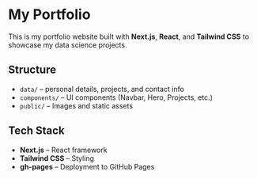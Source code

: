 # My Portfolio

This is my portfolio website built with **Next.js**, **React**, and **Tailwind CSS** to showcase my data science projects.

## Structure
- `data/` – personal details, projects, and contact info  
- `components/` – UI components (Navbar, Hero, Projects, etc.)  
- `public/` – Images and static assets  

## Tech Stack
- **Next.js** – React framework  
- **Tailwind CSS** – Styling    
- **gh-pages** – Deployment to GitHub Pages
